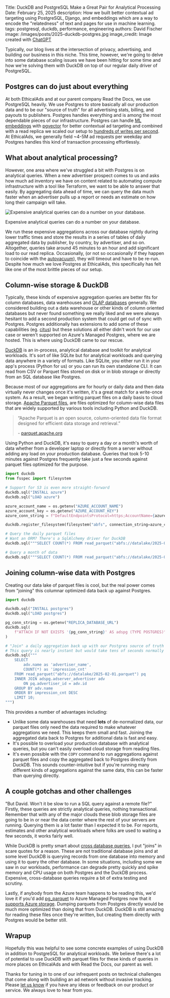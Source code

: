 Title: DuckDB and PostgreSQL Make a Great Pair for Analytical Processing
Date: February 25, 2025
description: How we built better contextual ad targeting using PostgreSQL, Django, and embeddings which are a way to encode the "relatedness" of text and pages for use in machine learning.
tags: postgresql, duckdb, performance, engineering
authors: David Fischer
image: /images/posts/2025-duckdb-postgres.jpg
image_credit: <span>Image created with <a href="https://chatgpt.com/" title="A duck and an elephant working on a computer to build an analytics platform. The image should have a lighthearted feel, be colorful, but be a bit funny and strange.">ChatGPT</a></span>


Typically, our blog lives at the intersection of privacy, advertising,
and building our business in this niche.
This time, however, we're going to delve into some database scaling issues
we have been hitting for some time and how we're solving them with DuckDB
on top of our regular daily driver of PostgreSQL.


## Postgres can do just about everything

At both EthicalAds and at our parent company Read the Docs, we use PostgreSQL heavily.
We use Postgres to store basically all our production data and to be our "source of truth"
for all advertising stats, billing, and payouts to publishers.
Postgres handles everything and is among the most dependable pieces of our infrastructure.
Postgres can handle [ML embeddings]({filename}../posts/2024-niche-ad-targeting.md)
with [pgvector](https://github.com/pgvector/pgvector) for better contextual ad targeting
and combined with a read replica we scaled our setup to
[hundreds of writes per second]({filename}../posts/2021-hundred-requests-per-second-with-django.md).
At EthicalAds, we generally field ~4-5M ad requests per weekday and Postgres
handles this kind of transaction processing effortlessly.


## What about analytical processing?

However, one area where we've struggled a bit with Postgres is on analytical queries.
When a new advertiser prospect comes to us and asks how much ad inventory we have on content
related to automating compute infrastructure with a tool like Terraform, we want to be able to answer that easily.
By aggregating data ahead of time, we can query the data much faster when an advertiser pulls up a report
or needs an estimate on how long their campaign will take.

<div class="postimage text-center">
  <img class="w-100 shadow-lg" src="{static}../images/posts/2025-duckdb-postgres-usage.png" alt="Expensive analytical queries can do a number on your database.">
  <p>Expensive analytical queries can do a number on your database.</p>
</div>

We run these expensive aggregations across our database nightly during lower traffic times
and store the results in a series of tables of daily aggregated data by publisher, by country, by advertiser, and so on.
Altogether, queries take around 45 minutes to an hour and add significant load to our read replica.
Occasionally, (or not so occasionally if they happen to coincide with the [autovacuum](https://www.postgresql.org/docs/current/runtime-config-autovacuum.html)), they will timeout and have to be re-run.
Despite how much we love Postgres at EthicalAds, this specifically has felt like one of the most brittle pieces of our setup.


## Column-wise storage & DuckDB

Typically, these kinds of expensive aggregation queries are better fits for column databases, data warehouses and [OLAP databases](https://en.wikipedia.org/wiki/Online_analytical_processing) generally.
We considered building out a data warehouse or other kinds of column oriented databases
but never found something we really liked and we were always hesitant to add a second production system
that could get out of sync with Postgres.
Postgres additionally has extensions to add some of these capabilities
(eg. [citus](https://github.com/citusdata/citus?tab=readme-ov-file#creating-tables-with-columnar))
but these solutions all either didn't work for our use case or
weren't supported on Azure's Managed Postgres, where we are hosted.
This is where using DuckDB came to our rescue.

[DuckDB](https://duckdb.org/) is an in-process, analytical database and toolkit for analytical workloads.
It's sort of like SQLite but for analytical workloads and querying data anywhere in a variety of formats.
Like SQLite, you either run it in your app's process (Python for us)
or you can run its own standalone CLI.
It can read from CSV or Parquet files stored on disk or in blob storage
or directly from an SQL database like Postgres.

Because most of our aggregations are for hourly or daily data and then data virtually never changes
once it's written, it's a great match for a write-once system.
As a result, we began writing parquet files on a daily basis to cloud storage.
[Apache Parquet files](https://parquet.apache.org/), are files optimized for column-wise data files
that are widely supported by various tools including Python and DuckDB.


<blockquote class="blockquote mb-2">
  <p class="mb-2">
    “Apache Parquet is an open source, column-oriented data file format designed for efficient data storage and retrieval.”
  </p>
  <p class="small">- <a href="https://parquet.apache.org/">parquet.apache.org</a></p>
</blockquote>

Using Python and DuckDB, it's easy to query a day or a month's worth of data
whether from a developer laptop or directly from a server
without adding any load on your production database.
Queries that took 5-10 minutes against Postgres frequently take just a few seconds
against parquet files optimized for the purpose.

```python
import duckdb
from fsspec import filesystem

# Support for S3 is even more straight-forward
duckdb.sql("INSTALL azure")
duckdb.sql("LOAD azure")

azure_account_name = os.getenv("AZURE_ACCOUNT_NAME")
azure_account_key = os.getenv("AZURE_ACCOUNT_KEY")
azure_conn_string = f"DefaultEndpointsProtocol=https;AccountName={azure_account_name};AccountKey={azure_account_key}"

duckdb.register_filesystem(filesystem("abfs", connection_string=azure_conn_string))

# Query the daily parquet files
# Want an ORM? There's a SqlAlchemy driver for DuckDB
duckdb.sql("""SELECT COUNT(*) FROM read_parquet("abfs://datalake/2025-02-01.parquet");""")

# Query a month of data
duckdb.sql("""SELECT COUNT(*) FROM read_parquet("abfs://datalake/2025-01-*.parquet");""")
```


## Joining column-wise data with Postgres

Creating our data lake of parquet files is cool,
but the real power comes from "joining" this columnar optimized data back up against Postgres.


```python
import duckdb

duckdb.sql("INSTALL postgres")
duckdb.sql("LOAD postgres")

pg_conn_string = os.getenv("REPLICA_DATABASE_URL")
duckdb.sql(
    f"ATTACH IF NOT EXISTS '{pg_conn_string}' AS adspg (TYPE POSTGRES)"
)

# "Join" a daily aggregation back up with our Postgres source of truth
# This query is nearly instant but would take tens of seconds normally
duckdb.sql("""
    SELECT
        adv.name as 'advertiser_name',
        COUNT(*) as 'impression_cnt'
    FROM read_parquet("abfs://datalake/2025-02-01.parquet") pq
    INNER JOIN adspg.adserver_advertiser adv
        ON pq.advertiser_id = adv.id
    GROUP BY adv.name
    ORDER BY impression_cnt DESC
    LIMIT 10;
""")
```

This provides a number of advantages including:

* Unlike some data warehouses that need **lots** of de-normalized data,
  our parquet files only need the data required to make whatever aggregations we need.
  This keeps them small and fast.
  Joining the aggregated data back to Postgres for additional data is fast and easy.
* It's possible to overload your production database with analytical queries,
  but you can't easily overload cloud storage from reading files.
* It's even possible with the `COPY` command to run aggregations against parquet files
  and copy the aggregated back to Postgres directly from DuckDB.
  This sounds counter-intuitive but if you're running many different kinds of aggregations
  against the same data, this can be faster than querying directly.


## A couple gotchas and other challenges

"But David. Won't it be slow to run a SQL query against a remote file?"
Firstly, these queries are strictly analytical queries, nothing transactional.
Remember that with any of the major clouds these blob storage files are going to be in or near
the data center where the rest of your servers are running.
Querying them is a lot faster than I expected it to be.
For reports, estimates and other analytical workloads where folks are used to waiting a few seconds,
it works fairly well.

While DuckDB is pretty smart about [cross database queries](https://duckdb.org/2024/01/26/multi-database-support-in-duckdb.html),
I put "joins" in scare quotes for a reason.
These are not traditional database joins and at some level DuckDB is querying records
from one database into memory and using it to query the other database.
In some situations, including some we saw in our workloads,
performance can degrade pretty quickly and spike memory and CPU usage on both Postgres and the DuckDB process.
Expensive, cross-database queries require a bit of extra testing and scrutiny.

Lastly, if anybody from the Azure team happens to be reading this,
we'd love it if you'd add [pg_parquet](https://github.com/CrunchyData/pg_parquet/) to Azure Managed Postgres
now that it [supports Azure storage](https://www.crunchydata.com/blog/pg_parquet-an-extension-to-connect-postgres-and-parquet).
Dumping parquets from Postgres directly would be much more optimized than
doing that from DuckDB. DuckDB is still amazing for reading these files once they're written,
but creating them directly with Postgres would be better still.


## Wrapup

Hopefully this was helpful to see some concrete examples of using DuckDB in addition to PostgreSQL
for analytical workloads. We believe there's a lot of potential to use DuckDB with parquet files
for these kinds of queries in more places on EthicalAds and with Read the Docs, our parent as well.

Thanks for tuning in to one of our infrequent posts on technical challenges
that come along with building an ad network without invasive tracking.
Please [let us know]({filename}../pages/contact.md#inbound-form) if you have any ideas or feedback on our product or service.
We always love to hear from you.
